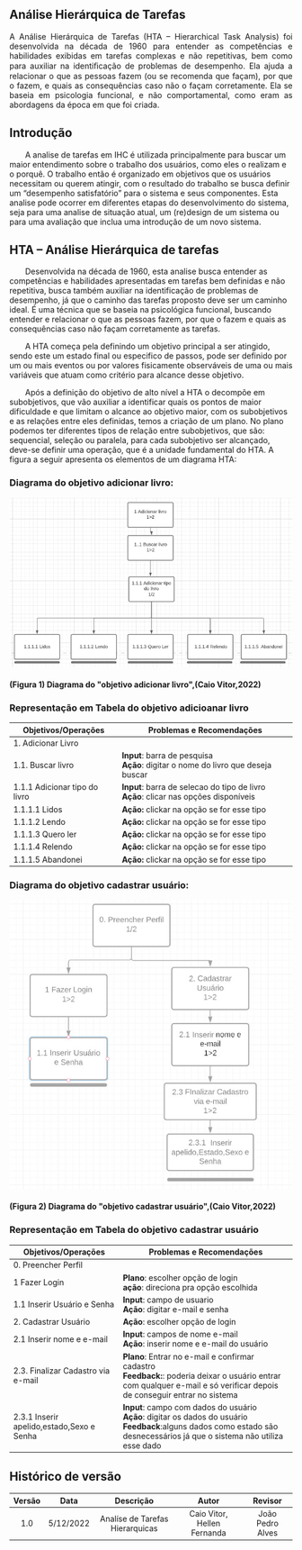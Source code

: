 ## Análise Hierárquica de Tarefas

<p align="justify">A Análise Hierárquica de Tarefas (HTA – Hierarchical Task Analysis) foi desenvolvida na década de 1960 para entender as competências e habilidades exibidas em tarefas
complexas e não repetitivas, bem como para auxiliar na identiﬁcação de problemas de desempenho. Ela ajuda a relacionar o que as pessoas fazem (ou se recomenda que façam), por que o fazem, e quais as consequências caso não o façam corretamente. Ela se baseia em psicologia funcional, e não comportamental, como eram as abordagens da época em que foi criada.</p>

## Introdução

&emsp;&emsp;A analise de tarefas em IHC é utilizada principalmente para buscar um maior entendimento sobre o trabalho dos usuários, como eles o realizam e o porquê. O trabalho então é organizado em objetivos que os usuários necessitam ou querem atingir, com o resultado do trabalho se busca definir um “desempenho satisfatório” para o sistema e seus componentes. Esta analise pode ocorrer em diferentes etapas do desenvolvimento do sistema, seja para uma analise de situação atual, um (re)design de um sistema ou para uma avaliação que inclua uma introdução de um novo sistema.

## HTA – Análise Hierárquica de tarefas

&emsp;&emsp;Desenvolvida na década de 1960, esta analise busca entender as competências e habilidades apresentadas em tarefas bem definidas e não repetitiva, busca também auxiliar na identificação de problemas de desempenho, já que o caminho das tarefas proposto deve ser um caminho ideal. É uma técnica que se baseia na psicológica funcional, buscando entender e relacionar o que as pessoas fazem, por que o fazem e quais as consequências caso não façam corretamente as tarefas.

&emsp;&emsp;A HTA começa pela definindo um objetivo principal a ser atingido, sendo este um estado final ou especifico de passos, pode ser definido por um ou mais eventos ou por valores fisicamente observáveis de uma ou mais variáveis que atuam como critério para alcance desse objetivo.

&emsp;&emsp;Após a definição do objetivo de alto nível a HTA o decompõe em subobjetivos, que vão auxiliar a identificar quais os pontos de maior dificuldade e que limitam o alcance ao objetivo maior, com os subobjetivos e as relações entre eles definidas, temos a criação de um plano. No plano podemos ter diferentes tipos de relação entre subobjetivos, que são: sequencial, seleção ou paralela, para cada subobjetivo ser alcançado, deve-se definir uma operação, que é a unidade fundamental do HTA. A figura a seguir apresenta os elementos de um diagrama HTA:

### Diagrama do objetivo adicionar livro:

![Diagrama adicionar livro](../assets/Analisedetarefasadicionarlivro.jpg)

#### (Figura 1) Diagrama do "objetivo adicionar livro",(Caio Vitor,2022)

### Representação em Tabela do objetivo adicioanar livro

| Objetivos/Operações | Problemas e Recomendações |
|---------------------|---------------------------|
| 1. Adicionar Livro |  |
| 1.1. Buscar livro| **Input**: barra de pesquisa <br> **Ação**: digitar o nome do livro que deseja buscar |
| 1.1.1 Adicionar tipo do livro| **Input**: barra de selecao do tipo de livro <br> **Ação**: clicar nas opções disponíveis|
| 1.1.1.1 Lidos|  **Ação:** clickar na opção se for esse tipo|
| 1.1.1.2 Lendo| **Ação:** clickar na opção se for esse tipo|
| 1.1.1.3 Quero ler|  **Ação:** clickar na opção se for esse tipo|
| 1.1.1.4 Relendo| **Ação:** clickar na opção se for esse tipo|
| 1.1.1.5 Abandonei|  **Ação:** clickar na opção se for esse tipo|


### Diagrama do objetivo cadastrar usuário:

![Diagrama de objetivos cadastrar usuário](../assets/AnalisedeTarefasPreencherPerfil.jpeg)

#### (Figura 2) Diagrama do "objetivo cadastrar usuário",(Caio Vitor,2022)

### Representação em Tabela do objetivo cadastrar usuário

| Objetivos/Operações | Problemas e Recomendações |
|---------------------|---------------------------|
| 0. Preencher Perfil |  |
| 1 Fazer Login | **Plano**: escolher opção de login <br> **ação**: direciona pra opção escolhida |
| 1.1 Inserir Usuário e Senha | **Input**: campo de usuario <br> **Ação**: digitar e-mail e senha |
| 2. Cadastrar Usuário|**Ação**: escolher opção de login|
| 2.1 Inserir nome e e-mail | **Input**: campos de nome e-mail  <br> **Ação**: inserir nome e e-mail do usuário|
| 2.3. Finalizar Cadastro via e-mail| **Plano**: Entrar no e-mail e confirmar cadastro <br> **Feedback:**: poderia deixar o usuário entrar com qualquer e-mail e só verificar depois de conseguir entrar no sistema  |
| 2.3.1 Inserir apelido,estado,Sexo e Senha | **Input**: campo com dados do usuário <br> **Ação**: digitar os dados do usuário <br> **Feedback**:alguns dados como estado são desnecessários já que o sistema não utiliza esse dado |

## Histórico de versão
| Versão | Data | Descrição  | Autor        | Revisor |
| :-----: | :----: | :----------: | :------------: | :--------: |
| 1.0 | 5/12/2022 | Analíse de Tarefas Hierarquicas | Caio Vitor, Hellen Fernanda | João Pedro Alves |